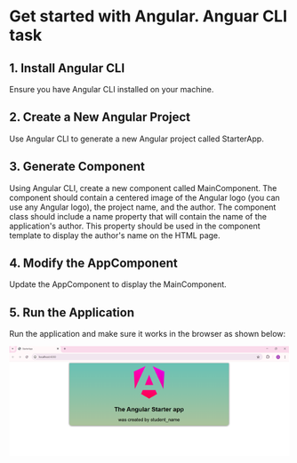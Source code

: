 # Get started with Angular. Anguar CLI task

## 1. Install Angular CLI

Ensure you have Angular CLI installed on your machine.

## 2. Create a New Angular Project

Use Angular CLI to generate a new Angular project called StarterApp.

## 3. Generate Component

Using Angular CLI, create a new component called MainComponent. The component should contain a centered image of the Angular logo (you can use any Angular logo), the project name, and the author. The component class should include a name property that will contain the name of the application's author. This property should be used in the component template to display the author's name on the HTML page.

## 4. Modify the AppComponent

Update the AppComponent to display the MainComponent.

## 5. Run the Application

Run the application and make sure it works in the browser as shown below:

<img src="src/assets/StarterApp.png" />
